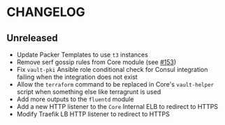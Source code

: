 # CHANGELOG

## Unreleased

- Update Packer Templates to use `t3` instances
- Remove serf gossip rules from Core module (see [#153](https://github.com/GovTechSG/terraform-modules/pull/153))
- Fix `vault-pki` Ansible role conditional check for Consul integration failing when the integration does not exist
- Allow the `terraform` command to be replaced in Core's `vault-helper` script when something else like terragrunt is used
- Add more outputs to the `fluentd` module
- Add a new HTTP listener to the `Core` Internal ELB to redirect to HTTPS
- Modify Traefik LB HTTP listener to redirect to HTTPS
